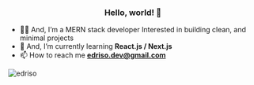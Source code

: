 <h3 align="center">Hello, world! 👋</h3>

- 🐱‍💻 And, I’m a MERN stack developer Interested in building clean, and minimal projects
- 🌱 And, I’m currently learning **React.js / Next.js**
- 📫 How to reach me **edriso.dev@gmail.com**

<p><img align="center" src="https://github-readme-streak-stats.herokuapp.com/?user=edriso&" alt="edriso" /></p>
